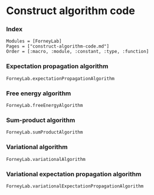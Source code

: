 # Construct algorithm code

### Index
```@index
Modules = [ForneyLab]
Pages = ["construct-algorithm-code.md"]
Order = [:macro, :module, :constant, :type, :function]
```

### Expectation propagation algorithm
```@docs
ForneyLab.expectationPropagationAlgorithm
```

### Free energy algorithm
```@docs
ForneyLab.freeEnergyAlgorithm
```

### Sum-product algorithm
```@docs
ForneyLab.sumProductAlgorithm
```

### Variational algorithm
```@docs
ForneyLab.variationalAlgorithm
```

### Variational expectation propagation algorithm
```@docs
ForneyLab.variationalExpectationPropagationAlgorithm
```
